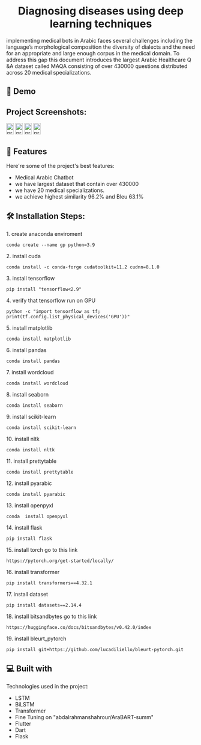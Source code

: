 <h1 align="center" id="title">Diagnosing diseases using deep learning techniques</h1>

<p id="description">implementing medical bots in Arabic faces several challenges including the language’s morphological composition the diversity of dialects and the need for an appropriate and large enough corpus in the medical domain. To address this gap this document introduces the largest Arabic Healthcare Q &amp;A dataset called MAQA consisting of over 430000 questions distributed across 20 medical specializations.</p>

<h2>🚀 Demo</h2>

<h2>Project Screenshots:</h2>

<img src="https://paste.pics/7a94a3187077fec55df8c9b1f6e36d7e" alt="project-screenshot" width="20" height="30/">

<img src="https://paste.pics/99d32fa754e3eb4fadbeb90d6292f8c6" alt="project-screenshot" width="20" height="30/">

<img src="https://paste.pics/3335b910114e712b5b1e5538621cfe42" alt="project-screenshot" width="20" height="30/">

<img src="https://paste.pics/6174e84842c5b6796db4133a1552e853" alt="project-screenshot" width="20" height="30/">

  
  
<h2>🧐 Features</h2>

Here're some of the project's best features:

*   Medical Arabic Chatbot
*   we have largest dataset that contain over 430000
*   we have 20 medical specializations.
*   we achieve highest similarity 96.2% and Bleu 63.1%

<h2>🛠️ Installation Steps:</h2>

<p>1. create anaconda enviroment</p>

```
conda create --name gp python=3.9
```

<p>2. install cuda</p>

```
conda install -c conda-forge cudatoolkit=11.2 cudnn=8.1.0
```

<p>3. install tensorflow</p>

```
pip install "tensorflow<2.9"
```

<p>4. verify that tensorflow run on GPU</p>

```
python -c "import tensorflow as tf; print(tf.config.list_physical_devices('GPU'))"
```

<p>5. install matplotlib</p>

```
conda install matplotlib
```

<p>6. install pandas</p>

```
conda install pandas
```

<p>7. install wordcloud</p>

```
conda install wordcloud
```

<p>8. install seaborn</p>

```
conda install seaborn
```

<p>9. install scikit-learn</p>

```
conda install scikit-learn
```

<p>10. install nltk</p>

```
conda install nltk
```

<p>11. install prettytable</p>

```
conda install prettytable
```

<p>12. install pyarabic</p>

```
conda install pyarabic
```

<p>13. install openpyxl</p>

```
conda  install openpyxl
```

<p>14. install flask</p>

```
pip install flask
```

<p>15. install torch go to this link</p>

```
https://pytorch.org/get-started/locally/
```

<p>16. install transformer</p>

```
pip install transformers==4.32.1
```

<p>17. install dataset</p>

```
pip install datasets==2.14.4
```

<p>18. install bitsandbytes go to this link</p>

```
https://huggingface.co/docs/bitsandbytes/v0.42.0/index
```

<p>19. install bleurt_pytorch</p>

```
pip install git+https://github.com/lucadiliello/bleurt-pytorch.git
```

  
  
<h2>💻 Built with</h2>

Technologies used in the project:

*   LSTM
*   BiLSTM
*   Transformer
*   Fine Tuning on "abdalrahmanshahrour/AraBART-summ"
*   Flutter
*   Dart
*   Flask
